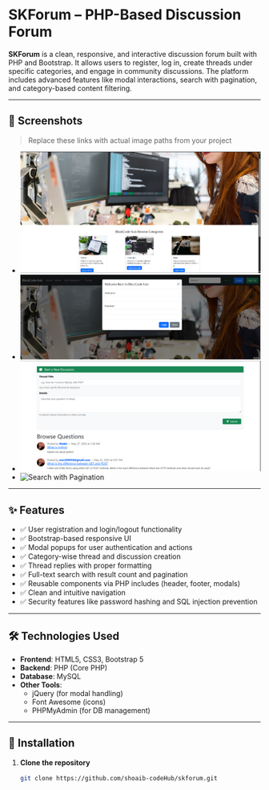 # SKForum – PHP-Based Discussion Forum

**SKForum** is a clean, responsive, and interactive discussion forum built with PHP and Bootstrap. It allows users to register, log in, create threads under specific categories, and engage in community discussions. The platform includes advanced features like modal interactions, search with pagination, and category-based content filtering.

---

## 📸 Screenshots

> Replace these links with actual image paths from your project

- ![Homepage Screenshot](https://github.com/shoaib-codeHub/skforum/blob/2f6df879d513c83bfc3af6c205d35d68a0562fca/Screenshot%202025-05-27%20145552.png)
- ![Login Modal](https://github.com/shoaib-codeHub/skforum/blob/3136f7ebdeea2ae197b677e7341b1ad32d3234ba/Screenshot%202025-05-27%20145649.png)
- ![Discussion View](https://github.com/shoaib-codeHub/skforum/blob/88940e621061bda778466566d1b06cbe93ecd037/Screenshot%202025-05-27%20145749.png)
- ![Search with Pagination](screenshots/search-pagination.png)

---

## ✨ Features

- ✅ User registration and login/logout functionality  
- ✅ Bootstrap-based responsive UI  
- ✅ Modal popups for user authentication and actions  
- ✅ Category-wise thread and discussion creation  
- ✅ Thread replies with proper formatting  
- ✅ Full-text search with result count and pagination  
- ✅ Reusable components via PHP includes (header, footer, modals)  
- ✅ Clean and intuitive navigation  
- ✅ Security features like password hashing and SQL injection prevention  

---

## 🛠️ Technologies Used

- **Frontend**: HTML5, CSS3, Bootstrap 5  
- **Backend**: PHP (Core PHP)  
- **Database**: MySQL  
- **Other Tools**:  
  - jQuery (for modal handling)  
  - Font Awesome (icons)  
  - PHPMyAdmin (for DB management)  

---

## 🚀 Installation

1. **Clone the repository**

   ```bash
   git clone https://github.com/shoaib-codeHub/skforum.git
